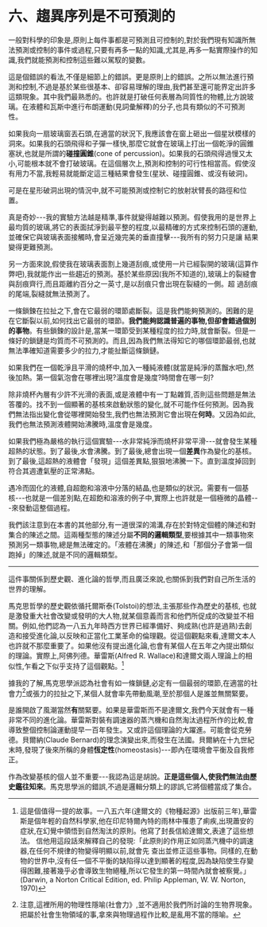 # 六、趨異序列是不可預測的
一般對科學的印象是,原則上每件事都是可預測且可控制的,對於我們現有知識所無法預測或控制的事件或過程,只要有再多一點的知識,尤其是,再多一點實際操作的知識,我們就能預測和控制這些難以駕馭的變數。

這是個錯誤的看法,不僅是細節上的錯誤。更是原則上的錯誤。之所以無法進行預測和控制,不過是基於某些很基本、卻容易理解的理由,我們甚至還可能界定出許多這類現象。其中我們最熟悉的。也許就是打破任何表層為同質性的物體,比方說玻璃。在液體和瓦斯中進行布朗運動(見詞彙解釋)的分子,也具有類似的不可預測性。

如果我向一扇玻璃窗丟石頭,在適當的狀況下,我應該會在窗上砸出一個星狀模樣的洞來。如果我的石頭飛得和子彈一樣快,那麼它就會在玻璃上打出一個乾淨的圓錐塞狀,也就是所謂的**碰撞圓錐**(cone of percussion)。如果我的石頭飛得過慢又太小,可能根本就不會打破玻璃。在這個層次上,預測和控制的可行性相當高。假使沒有用力不當,我輕易就能斷定這三種結果會發生(星狀、碰撞圓錐、或沒有破洞)。

可是在星形破洞出現的情況中,就不可能預測或控制它的放射狀臂長的路徑和位置。

真是奇妙---我的實驗方法越是精準,事件就變得越難以預測。假使我用的是世界上最均質的玻璃,將它的表面拭淨到最平整的程度,以最精確的方式來控制石頭的運動,並確保它與玻璃表面接觸時,會呈近幾完美的垂直撞擊---我所有的努力只是讓 
結果變得更難預測。 

另一方面來說,假使我在玻璃表面割上幾道刮痕,或使用一片已經裂開的玻璃(這算作弊吧),我就能作出一些趨近的預測。基於某些原因(我所不知道的),玻璃上的裂縫會與刮痕齊行,而且距離約百分之一英寸,是以刮痕只會出現在裂縫的一側。超 過刮痕的尾端,裂縫就無法預測了。

一條鎖鍊在拉扯之下,會在它最弱的環節處斷裂。這是我們能夠預測的。困難的是在它斷裂以前,如何找出它最弱的環節。**我們能夠認識普遍的事物,但卻會錯過個別的事物**。有些鎖鍊的設計是,當某一環節受到某種程度的拉力時,就會斷裂。但是一條好的鎖鏈是均質而不可預測的。而且,因為我們無法得知它的哪個環節最弱,也就無法準確知道需要多少的拉力,才能扯斷這條鎖鏈。

如果我們在一個乾淨且平滑的燒杯中,加入一種純液體(就當是純淨的蒸餾水吧),然後加熱。第一個氣泡會在哪裡出現?溫度會是幾度?時間會在哪一刻? 

除非燒杯內層有少許不光滑的表面,或是液體中有一丁點雜質,否則這些問題是無法答覆的。找不到一個顯著的基核來啟動狀態的變化,就不可能作任何預測。因為我們無法指出變化會從哪裡開始發生,我們也無法預測它會出現在**何時**。又因為如此,我們也無法預測液體開始沸騰時,溫度會是幾度。

如果我們極為嚴格的執行這個實驗---水非常純淨而燒杯非常平滑---就會發生某種超熱的狀態。到了最後,水會沸騰。到了最後,總會出現一個**差異**作為變化的基核。到了最後,這超熱的液體會「發現」這個差異點,狠狠地沸騰一下。直到溫度掉回到符合其週遭氣壓的正常沸點。

遇冷而固化的液體,自超飽和溶液中分落的結晶,也是類似的狀況。需要有一個基核---也就是一個差別點,在超飽和溶液的例子中,實際上也許就是一個極微的晶體---來發動這整個過程。

我們該注意到在本書的其他部分,有一道很深的鴻溝,存在於對特定個體的陳述和對集合的陳述之間。這兩種型態的陳述分屬**不同的邏輯類型**,要根據其中一類事物來預測另一類事物,總是無法確定的。「液體在沸騰」的陳述,和「那個分子會第一個跑掉」的陳述,就是不同的邏輯類型。

---

這件事關係到歷史觀、進化論的哲學,而且廣泛來說,也關係到我們對自己所生活的世界的理解。 

馬克思哲學的歷史觀依循托爾斯泰(Tolstoi)的想法,主張那些作為歷史的基核, 也就是激發重大社會改變或發明的大人物,就某個意義而言和他們所促成的改變並不相關。例如,他們認為一八五九年時西方世界已經準備好、夠成熟(也許是過熟)去創造和接受進化論,以反映和正當化工業革命的倫理觀。從這個觀點來看,達爾文本人也許就不那麼重要了。如果他沒有提出進化論,也會有某個人在五年之內提出類似的理論。實際上,阿佛列德。華雷斯(Alfred R. Wallace)和達爾文兩人理論上的相似性,乍看之下似乎支持了這個觀點。[^7]

據我的了解,馬克思學派認為社會有如一條鎖鏈,必定有一個最弱的環節,在適當的社會力[^8]或張力的拉扯之下,某個人就會率先帶動風潮,至於那個人是誰並無關緊要。 

是誰開啟了風潮當然**有**關緊要。如果是華雷斯而不是達爾文,我們今天就會有一種非常不同的進化論。華雷斯對裝有調速器的蒸汽機和自然淘汰過程所作的比較,會導致整個控制論運動提早一百年發生。又或許這個理論的大躍進。可能會從克勞德。貝爾納(Claude Bernard)的理念演變出來,而發生在法國。貝爾納在十九世紀末時,發現了後來所稱的身體**恆定性**(homeostasis)---即內在環境會平衡及自我修正。

作為改變基核的個人並不重要---我認為這是胡說。**正是這些個人,使我們無法由歷史鑑往知來**。馬克思學派的錯誤,不過是邏輯分類上的謬誤,它將個體當成了集合。 

[^7]: 這是個值得一提的故事。一八五六年(達爾文的《物種起源》出版前三年),華雷斯是個年輕的自然科學家,他在印尼特爾內特的雨林中罹患了痢疾,出現蕭安的症狀,在幻覺中領悟到自然淘汰的原則。他寫了封長信給達爾文,表達了這些想法。 信他用這段話來解釋自己的發現:「此原則的作用正如同蒸汽機中的調速器,在任何不規律的物變得明顯以前,就會先 查出並修正這些事物。同樣的,在動物的世界中,沒有任一個不平衡的缺陷得以達到顯著的程度,因為缺陷使生存變得困難,接著幾乎必會導致生物絕種,所以它發生的第一時間內就會被察覺。」(Darwin, a Norton Critical Edition, ed. Philip Appleman, W. W. Norton, 1970)
[^8]: 注意,這裡所用的物理性隱喻(社會力》,並不適用於我們所討論的生物界現象。把屬於社會生物領域的事,拿來與物理過程作比較,是亂用不當的隱喻。 


